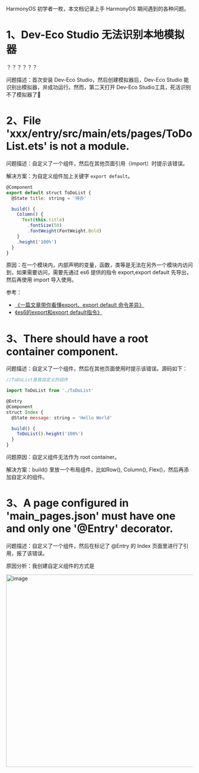HarmonyOS 初学者一枚，本文档记录上手 HarmonyOS 期间遇到的各种问题。

# 1、Dev-Eco Studio 无法识别本地模拟器

？？？？？？

问题描述：首次安装 Dev-Eco Studio，然后创建模拟器后，Dev-Eco Studio 能识别出模拟器，并成功运行。然而，第二天打开 Dev-Eco Studio工具，死活识别不了模拟器了🤪

# 2、File 'xxx/entry/src/main/ets/pages/ToDoList.ets' is not a module.

问题描述：自定义了一个组件，然后在其他页面引用（import）时提示该错误。

解决方案：为自定义组件加上关键字 `export default`。

```js
@Component
export default struct ToDoList {
  @State title: string = '待办'

  build() {
    Column() {
      Text(this.title)
        .fontSize(50)
        .fontWeight(FontWeight.Bold)
    }
    .height('100%')
  }
}
```

原因：在一个模块内，内部声明的变量，函数，类等是无法在另外一个模块内访问到，如果需要访问，需要先通过 es6 提供的指令 export,export default 先导出， 然后再使用 import 导入使用。

参考：
- [《一篇文章带你看懂export、export default 命令差异》](https://juejin.cn/post/6844903971891445773)
- [《es6的export和export default指令》](https://juejin.cn/post/6996313710067187720)

# 3、There should have a root container component.

问题描述：自定义了一个组件，然后在其他页面使用时提示该错误。源码如下：

```js
//ToDoList是我自定义的组件

import ToDoList from './ToDoList'

@Entry
@Component
struct Index {
  @State message: string = 'Hello World'

  build() {
    ToDoList().height('100%')
  }
}
```

问题原因：自定义组件无法作为 root container。

解决方案：build() 里放一个布局组件，比如Row(), Column(), Flex()，然后再添加自定义的组件。

# 3、A page configured in 'main_pages.json' must have one and only one '@Entry' decorator.

问题描述：自定义了一个组件，然后在标记了 @Entry 的 Index 页面里进行了引用，报了该错误。

原因分析：我创建自定义组件的方式是

<img width="520" alt="image" src="https://github.com/yancechen/cyy_harmonyos_learning_notes/assets/19757728/491afcb0-016a-478e-8846-2b5f9d97c8d3">

